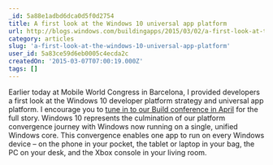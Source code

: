 ```yaml
---
_id: 5a88e1adbd6dca0d5f0d2754
title: A first look at the Windows 10 universal app platform
url: http://blogs.windows.com/buildingapps/2015/03/02/a-first-look-at-the-windows-10-universal-app-platform/
category: articles
slug: 'a-first-look-at-the-windows-10-universal-app-platform'
user_id: 5a83ce59d6eb0005c4ecda2c
createdOn: '2015-03-07T07:00:19.000Z'
tags: []
---
```


Earlier today at Mobile World Congress in Barcelona, I provided developers a first look at the Windows 10 developer platform strategy and universal app platform. I encourage you to <a href="http://www.buildwindows.com/">tune in to our Build conference in April</a> for the full story. Windows 10 represents the culmination of our platform convergence journey with Windows now running on a single, unified Windows core. This convergence enables one app to run on every Windows device – on the phone in your pocket, the tablet or laptop in your bag, the PC on your desk, and the Xbox console in your living room.
